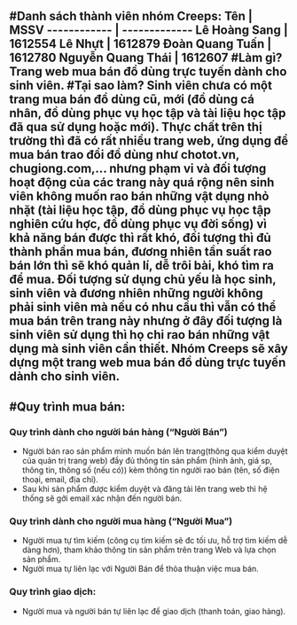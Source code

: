 #Danh sách thành viên nhóm Creeps:
Tên | MSSV
------------ | -------------
Lê Hoàng Sang | 1612554
Lê Nhựt | 1612879
Đoàn Quang Tuấn | 1612780
Nguyễn Quang Thái | 1612607
#Làm gì?
Trang web mua bán đồ dùng trực tuyến dành cho sinh viên.
#Tại sao làm?
 Sinh viên chưa có một trang mua bán đồ dùng cũ, mới (đồ dùng cá nhân, đồ dùng phục vụ học tập và tài liệu học tập đã qua sử dụng hoặc mới). Thực chất trên thị trường thì đã có rất nhiều trang web, ứng dụng để mua bán trao đổi đồ dùng như chotot.vn, chugiong.com,... nhưng phạm vi và đối tượng hoạt động của các trang này quá rộng nên sinh viên không muốn rao bán những vật dụng nhỏ nhặt (tài liệu học tập, đồ dùng phục vụ học tập nghiên cứu hợc, đồ dùng phục vụ đời sống) vì khả năng bán được thì rất khó, đối tượng thì đủ thành phần mua bán, đương nhiên tần suất rao bán lớn thì sẽ khó quản lí, dễ trôi bài, khó tìm ra để mua. Đối tượng sử dụng chủ yếu là học sinh, sinh viên và đương nhiên những người không phải sinh viên mà nếu có nhu cầu thì vẫn có thể mua bán trên trang này nhưng ở đây đối tượng là sinh viên sử dụng thì họ chỉ rao bán những vật dụng mà sinh viên cần thiết. Nhóm Creeps sẽ xây dựng một trang web mua bán đồ dùng trực tuyến dành cho sinh viên.
---
#Quy trình mua bán:
---
### Quy trình dành cho người bán hàng (“Người Bán”)
  * Người bán rao sản phẩm mình muốn bán lên trang(thông qua kiểm duyệt của quản trị trang web) đầy đủ thông tin sản phẩm (hình ảnh, giá sp, thông tin, thông số (nếu có)) kèm thông tin người rao bán (tên, số điện thoại, email, địa chỉ).
  * Sau khi sản phẩm được kiểm duyệt và đăng tải lên trang web thì hệ thống sẽ gởi email xác nhận đến người bán.
### Quy trình dành cho người mua hàng (“Người Mua”)
  - Người mua tự tìm kiếm (công cụ tìm kiếm sẽ đc tối ưu, hỗ trợ tìm kiếm dễ dàng hơn), tham khảo thông tin sản phẩm trên trang Web và lựa chọn sản phẩm.
  - Người mua tự liên lạc với Người Bán để thỏa thuận việc mua bán.
### Quy trình giao dịch:
  - Người mua và người bán tự liên lạc để giao dịch (thanh toán, giao hàng).
